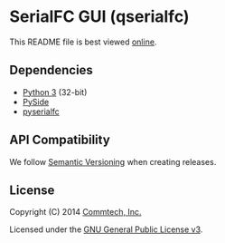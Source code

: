 # SerialFC GUI (qserialfc)
This README file is best viewed [online](http://github.com/commtech/qserialfc/).


## Dependencies
- [Python 3](http://www.python.org/download/) (32-bit)
- [PySide](http://qt-project.org/wiki/PySide)
- [pyserialfc](http://github.com/commtech/pyserialfc/)


## API Compatibility
We follow [Semantic Versioning](http://semver.org/) when creating releases.


## License

Copyright (C) 2014 [Commtech, Inc.](http://commtech-fastcom.com)

Licensed under the [GNU General Public License v3](http://www.gnu.org/licenses/gpl.txt).
